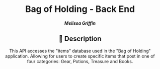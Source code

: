 

  <div id="description" align="center">

  # Bag of Holding - Back End

  ##### Melissa Griffin

  ## :floppy_disk: Description

 This API accesses the "items" database used in the "Bag of Holding" application. Allowing for users to create specific items that post in one of four categories: Gear, Potions, Treasure and Books.


